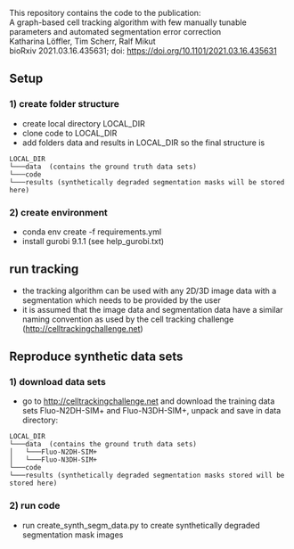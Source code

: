 This repository contains the code to the publication:  
 A graph-based cell tracking algorithm with few manually tunable parameters and automated segmentation error correction  
Katharina Löffler, Tim Scherr, Ralf Mikut  
bioRxiv 2021.03.16.435631; doi: https://doi.org/10.1101/2021.03.16.435631  

## Setup
### 1) create folder structure
- create local directory LOCAL_DIR
- clone code to LOCAL_DIR
- add folders data and results in LOCAL_DIR
so the final structure is  
```
LOCAL_DIR
└───data  (contains the ground truth data sets)
└───code
└───results (synthetically degraded segmentation masks will be stored here)
```

### 2) create environment
- conda env create -f requirements.yml
- install gurobi 9.1.1 (see help_gurobi.txt)

## run tracking
- the tracking algorithm can be used with any 2D/3D image data with a segmentation which needs to be provided by the user
- it is assumed that the image data and segmentation data have a similar naming convention as used by the cell tracking challenge (http://celltrackingchallenge.net)


## Reproduce synthetic data sets
### 1) download data sets
- go to http://celltrackingchallenge.net
and download the training data sets Fluo-N2DH-SIM+ and Fluo-N3DH-SIM+, unpack and save in data directory:
```
LOCAL_DIR
└───data  (contains the ground truth data sets)
│   └───Fluo-N2DH-SIM+
│   └───Fluo-N3DH-SIM+
└───code
└───results (synthetically degraded segmentation masks stored will be stored here)
```

### 2) run code
- run create_synth_segm_data.py to create synthetically degraded segmentation mask images 

